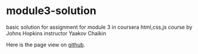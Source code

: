 # module3-solution
basic solution for assignment for module 3 in coursera html,css,js course by Johns Hopkins instructor Yaakov Chaikin

Here is the page view on [github](https://kdk2kgithub.github.io/module3-solution/solution-mod3/solution-mod3.html).
